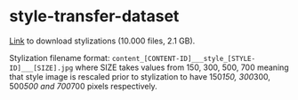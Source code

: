 # style-transfer-dataset

[Link](https://drive.google.com/drive/folders/1B1_65AI97hBhucQTucze5z84EowA-x2A?usp=sharing) to download stylizations (10.000 files, 2.1 GB).

Stylization filename format: `content_[CONTENT-ID]___style_[STYLE-ID]___[SIZE].jpg`
where SIZE takes values from 150, 300, 500, 700 meaning that style image is rescaled prior to stylization to have 150*150, 300*300, 500*500 and 700*700 pixels respectively.

